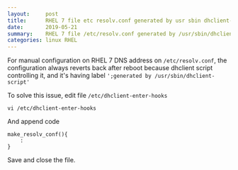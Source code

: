 ```yaml
---
layout:     post
title:      RHEL 7 file etc resolv.conf generated by usr sbin dhclient-script
date:       2019-05-21
summary:    RHEL 7 file /etc/resolv.conf generated by /usr/sbin/dhclient-script and each time reboot the configuration gone
categories: linux RHEL
---
```


For manual configuration on RHEL 7 DNS address on `/etc/resolv.conf`, the configuration always reverts back after reboot because dhclient script controlling it, and it's having label `';generated by /usr/sbin/dhclient-script'` 

To solve this issue, edit file `/etc/dhclient-enter-hooks`
```
vi /etc/dhclient-enter-hooks
```

And append code
```
make_resolv_conf(){
	:
}
```

Save and close the file.